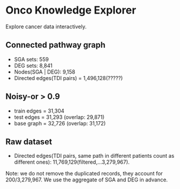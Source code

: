 # Onco Knowledge Explorer
Explore cancer data interactively.

## Connected pathway graph
* SGA sets: 559
* DEG sets: 8,841
* Nodes(SGA | DEG): 9,158 
* Directed edges(TDI pairs) = 1,496,128(?????)

## Noisy-or > 0.9
* train edges = 31,304
* test edges = 31,293 (overlap: 29,871)
* base graph = 32,726 (overlap: 31,172)

## Raw dataset
* Directed edges(TDI pairs, same path in different patients count as different ones): 11,769,129(filtered,...3,279,967).

Note: we do not remove the duplicated records, they account for 200/3,279,967.
We use the aggregate of SGA and DEG in advance.
